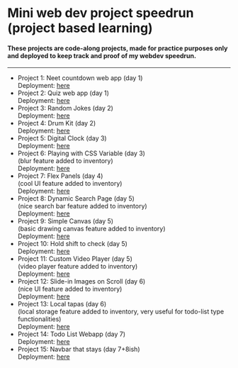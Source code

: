# Mini web dev project speedrun (project based learning)<br />
#### These projects are code-along projects, made for practice purposes only and deployed to keep track and proof of my webdev speedrun.
---
- Project 1: Neet countdown web app (day 1)<br />
    Deployment: [here](https://neet2025-countdown.netlify.app/)
- Project 2: Quiz web app (day 1)<br />
    Deployment: [here](https://simple-sa-quiz-app.netlify.app/)
- Project 3: Random Jokes (day 2)<br />
    Deployment: [here](https://somerandomjokes.netlify.app/)
- Project 4: Drum Kit (day 2)<br />
    Deployment: [here](https://bad-dum-tuss.netlify.app/)
- Project 5: Digital Clock (day 3)<br />
    Deployment: [here](https://time-rn.netlify.app/)
- Project 6: Playing with CSS Variable (day 3)<br />
    (blur feature added to inventory)<br />
    Deployment: [here](https://howtoblur-css.netlify.app/)
- Project 7: Flex Panels (day 4)<br />
    (cool UI feature added to inventory)<br />
    Deployment: [here](https://letstakeitallin.netlify.app/)
- Project 8: Dynamic Search Page (day 5)<br />
    (nice search bar feature added to inventory)<br />
    Deployment: [here](https://useless-search-feature.netlify.app/)
- Project 9: Simple Canvas (day 5)<br />
    (basic drawing canvas feature added to inventory)<br />
    Deployment: [here](https://useless-canvas.netlify.app/)
- Project 10: Hold shift to check (day 5)<br />
    Deployment: [here](https://hold-shift-to-check-items-saar.netlify.app/)
- Project 11: Custom Video Player (day 5)<br />
    (video player feature added to inventory)<br />
    Deployment: [here](https://hopecore-video.netlify.app/)
- Project 12: Slide-in Images on Scroll (day 6)<br />
    (nice UI feature added to inventory)<br />
    Deployment: [here](https://slidein-scroll-feature.netlify.app/)
- Project 13: Local tapas (day 6)<br />
    (local storage feature added to inventory, very useful for todo-list type functionalities)<br />
    Deployment: [here](https://localtapascodealongshit.netlify.app/)
- Project 14: Todo List Webapp (day 7)<br />
    Deployment: [here](https://yet-another-todo-list-app.netlify.app/)
- Project 15: Navbar that stays (day 7+8ish)<br />
    Deployment: [here](https://areyyyy.netlify.app/)
  
